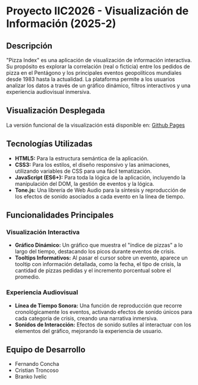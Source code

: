 # Proyecto IIC2026 - Visualización de Información (2025-2)


## Descripción

"Pizza Index" es una aplicación de visualización de información interactiva. Su propósito es explorar la correlación (real o ficticia) entre los pedidos de pizza en el Pentágono y los principales eventos geopolíticos mundiales desde 1983 hasta la actualidad. La plataforma permite a los usuarios analizar los datos a través de un gráfico dinámico, filtros interactivos y una experiencia audiovisual inmersiva.

## Visualización Desplegada
La versión funcional de la visualización está disponible en:
[Github Pages](https://estardacs.github.io/proyecto-visualizacion-de-informacion/)

## Tecnologías Utilizadas

* **HTML5:** Para la estructura semántica de la aplicación.
* **CSS3:** Para los estilos, el diseño responsivo y las animaciones, utilizando variables de CSS para una fácil tematización.
* **JavaScript (ES6+):** Para toda la lógica de la aplicación, incluyendo la manipulación del DOM, la gestión de eventos y la lógica.
* **Tone.js:** Una librería de Web Audio para la síntesis y reproducción de los efectos de sonido asociados a cada evento en la línea de tiempo.

## Funcionalidades Principales

### Visualización Interactiva

* **Gráfico Dinámico:** Un gráfico que muestra el "índice de pizzas" a lo largo del tiempo, destacando los picos durante eventos de crisis.
* **Tooltips Informativos:** Al pasar el cursor sobre un evento, aparece un tooltip con información detallada, como la fecha, el tipo de crisis, la cantidad de pizzas pedidas y el incremento porcentual sobre el promedio.

### Experiencia Audiovisual

* **Línea de Tiempo Sonora:** Una función de reproducción que recorre cronológicamente los eventos, activando efectos de sonido únicos para cada categoría de crisis, creando una narrativa inmersiva.
* **Sonidos de Interacción:** Efectos de sonido sutiles al interactuar con los elementos del gráfico, mejorando la experiencia de usuario.


## Equipo de Desarrollo

* Fernando Concha 
* Cristian Troncoso
* Branko Ivelic
